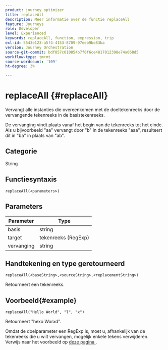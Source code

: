 ```yaml
---
product: journey optimizer
title: replaceAll
description: Meer informatie over de functie replaceAll
feature: Journeys
role: Developer
level: Experienced
keywords: replaceAll, function, expression, trip
exl-id: 5543e123-a5f4-4153-8709-97eeb9be83ba
version: Journey Orchestration
source-git-commit: bdf857c010854b7f0f6ce4817012398e74a068d5
workflow-type: tm+mt
source-wordcount: '109'
ht-degree: 3%

---
```


# replaceAll {#replaceAll}

Vervangt alle instanties die overeenkomen met de doeltekenreeks door de vervangende tekenreeks in de basistekenreeks.

De vervanging vindt plaats vanaf het begin van de tekenreeks tot het einde. Als u bijvoorbeeld &quot;aa&quot; vervangt door &quot;b&quot; in de tekenreeks &quot;aaa&quot;, resulteert dit in &quot;ba&quot; in plaats van &quot;ab&quot;.

## Categorie

String

## Functiesyntaxis

`replaceAll(<parameters>)`

## Parameters

| Parameter | Type |
|-----------|--------------|
| basis | string |
| target | tekenreeks (RegExp) |
| vervanging | string |

## Handtekening en type geretourneerd

`replaceAll(<baseString>,<sourceString>,<replacementString>)`

Retourneert een tekenreeks.

## Voorbeeld{#example}

`replaceAll("Hello World", "l", "x")`

Retourneert &quot;hexo Worxd&quot;.

Omdat de doelparameter een RegExp is, moet u, afhankelijk van de tekenreeks die u wilt vervangen, mogelijk enkele tekens verwijderen. Verwijs naar het voorbeeld op [ deze pagina ](../functions/functionreplace.md#example_2).
